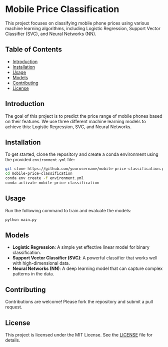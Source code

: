 # Mobile Price Classification

This project focuses on classifying mobile phone prices using various machine learning algorithms, including Logistic Regression, Support Vector Classifier (SVC), and Neural Networks (NN).

## Table of Contents
- [Introduction](#introduction)
- [Installation](#installation)
- [Usage](#usage)
- [Models](#models)
- [Contributing](#contributing)
- [License](#license)

## Introduction
The goal of this project is to predict the price range of mobile phones based on their features. We use three different machine learning models to achieve this: Logistic Regression, SVC, and Neural Networks.

## Installation
To get started, clone the repository and create a conda environment using the provided `environment.yml` file:

```bash
git clone https://github.com/yourusername/mobile-price-classification.git
cd mobile-price-classification
conda env create -f environment.yml
conda activate mobile-price-classification
```

## Usage
Run the following command to train and evaluate the models:

```bash
python main.py
```

## Models
- **Logistic Regression**: A simple yet effective linear model for binary classification.
- **Support Vector Classifier (SVC)**: A powerful classifier that works well with high-dimensional data.
- **Neural Networks (NN)**: A deep learning model that can capture complex patterns in the data.

## Contributing
Contributions are welcome! Please fork the repository and submit a pull request.

## License
This project is licensed under the MIT License. See the [LICENSE](LICENSE) file for details.